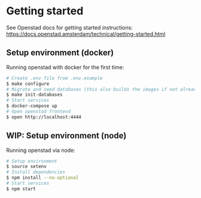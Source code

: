 # Getting started

See Openstad docs for getting started instructions: https://docs.openstad.amsterdam/technical/getting-started.html

## Setup environment (docker)

Running openstad with docker for the first time:

```sh
# Create .env file from .env.example
$ make configure
# Migrate and seed databases (this also builds the images if not already present)
$ make init-databases
# Start services
$ docker-compose up
# Open openstad frontend
$ open http://localhost:4444
```

## WIP: Setup environment (node)

Running openstad via node:

```sh
# Setup environment
$ source setenv
# Install dependencies
$ npm install --no-optional
# Start services
$ npm start
```
